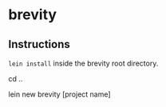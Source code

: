 # brevity

## Instructions
`lein install` inside the brevity root directory.

cd ..

lein new brevity [project name]
